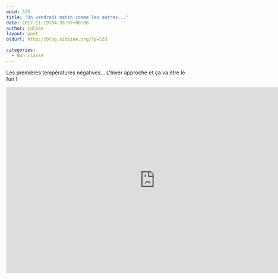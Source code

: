 ```yaml
---
wpid: 533
title: 'Un vendredi matin comme les autres...'
date: 2017-11-19T04:39:07+00:00
author: julien
layout: post
oldurl: http://blog.sidoine.org/?p=533

categories:
  - Non classé
---
```

Les premières températures négatives... L'hiver approche et ça va être le fun !

<iframe width="800" height="500" src="https://www.youtube.com/embed/Twoli3pXUv4" frameborder="0" allow="accelerometer; autoplay; encrypted-media; gyroscope; picture-in-picture" allowfullscreen></iframe>